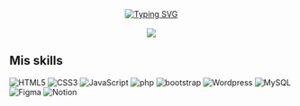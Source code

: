 <div align="center">
<a href="https://git.io/typing-svg"><img src="https://readme-typing-svg.herokuapp.com?font=Fira+Code&weight=500&pause=1000&center=true&vCenter=true&multiline=true&width=435&height=60&lines=Hola%2C+me+llamo+Jorge+Rodr%C3%ADguez;y+soy+desarrollador+web+junior" alt="Typing SVG" /></a>
</div>
<br>
<div align="center">
  <img src ="https://github.com/jorgerobu/jorgerobu/assets/108863916/c87d2d92-9454-42b5-9873-709aa32b69e7"/>
</div>

## Mis skills
![HTML5](https://img.shields.io/badge/-HTML5-%23E44D27?style=flat&logo=html5&logoColor=ffffff)
![CSS3](https://img.shields.io/badge/-CSS3-%231572B6?style=flat&logo=css3)
![JavaScript](https://img.shields.io/badge/-JavaScript-F7DF1E?logo=javascript&logoColor=white&style=flat)
![php](https://img.shields.io/badge/-PHP-777BB4?logo=php&logoColor=white&style=flat)
![bootstrap](https://img.shields.io/badge/-Bootstrap-563D7C?logo=bootstrap&logoColor=white&style=flat)
![Wordpress](https://img.shields.io/badge/-Wordpress-21759B?logo=wordpress&logoColor=white&style=flat)
![MySQL](https://img.shields.io/badge/-MySQL-4479A1?logo=mysql&logoColor=white&style=flat)
![Figma](https://img.shields.io/badge/-Figma-F24E1E?logo=figma&logoColor=white&style=flat)
![Notion](https://img.shields.io/badge/-Notion-000000?logo=notion&logoColor=white&style=flat)
